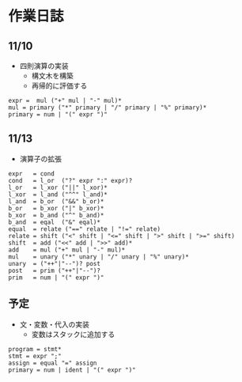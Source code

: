 # 作業日誌

## 11/10

- 四則演算の実装
  - 構文木を構築
  - 再帰的に評価する

```
expr =  mul ("+" mul | "-" mul)*
mul = primary ("*" primary | "/" primary | "%" primary)*
primary = num | "(" expr ")"
```

## 11/13

- 演算子の拡張

```
expr   = cond
cond   = l_or  ("?" expr ":" expr)?
l_or   = l_xor ("||" l_xor)*
l_xor  = l_and ("^^" l_and)*
l_and  = b_or  ("&&" b_or)*
b_or   = b_xor ("|" b_xor)*
b_xor  = b_and ("^" b_and)*
b_and  = eqal  ("&" eqal)*
equal  = relate ("==" relate | "!=" relate)
relate = shift ("<" shift | "<=" shift | ">" shift | ">=" shift)
shift  = add ("<<" add | ">>" add)*
add    = mul ("+" mul | "-" mul)*
mul    = unary ("*" unary | "/" unary | "%" unary)*
unary  = ("++"|"--")? post
post   = prim ("++"|"--")?
prim   = num | "(" expr ")"
```
## 予定

- 文・変数・代入の実装
  - 変数はスタックに追加する

```
program = stmt*
stmt = expr ";"
assign = equal "=" assign
primary = num | ident | "(" expr ")"
```
